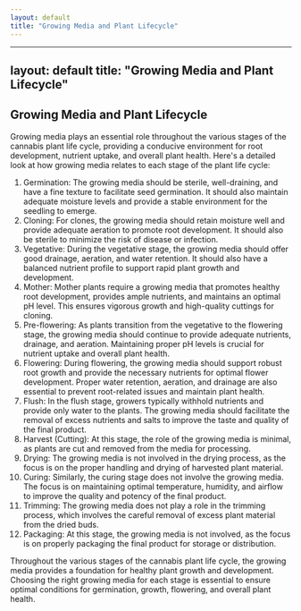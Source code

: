```yaml
---
layout: default
title: "Growing Media and Plant Lifecycle"
---
```


---
layout: default
title: "Growing Media and Plant Lifecycle"
---
## Growing Media and Plant Lifecycle

Growing media plays an essential role throughout the various stages of the cannabis plant life cycle, providing a conducive environment for root development, nutrient uptake, and overall plant health. Here's a detailed look at how growing media relates to each stage of the plant life cycle:

1. Germination: The growing media should be sterile, well-draining, and have a fine texture to facilitate seed germination. It should also maintain adequate moisture levels and provide a stable environment for the seedling to emerge.
2. Cloning: For clones, the growing media should retain moisture well and provide adequate aeration to promote root development. It should also be sterile to minimize the risk of disease or infection.
3. Vegetative: During the vegetative stage, the growing media should offer good drainage, aeration, and water retention. It should also have a balanced nutrient profile to support rapid plant growth and development.
4. Mother: Mother plants require a growing media that promotes healthy root development, provides ample nutrients, and maintains an optimal pH level. This ensures vigorous growth and high-quality cuttings for cloning.
5. Pre-flowering: As plants transition from the vegetative to the flowering stage, the growing media should continue to provide adequate nutrients, drainage, and aeration. Maintaining proper pH levels is crucial for nutrient uptake and overall plant health.
6. Flowering: During flowering, the growing media should support robust root growth and provide the necessary nutrients for optimal flower development. Proper water retention, aeration, and drainage are also essential to prevent root-related issues and maintain plant health.
7. Flush: In the flush stage, growers typically withhold nutrients and provide only water to the plants. The growing media should facilitate the removal of excess nutrients and salts to improve the taste and quality of the final product.
8. Harvest (Cutting): At this stage, the role of the growing media is minimal, as plants are cut and removed from the media for processing.
9. Drying: The growing media is not involved in the drying process, as the focus is on the proper handling and drying of harvested plant material.
10. Curing: Similarly, the curing stage does not involve the growing media. The focus is on maintaining optimal temperature, humidity, and airflow to improve the quality and potency of the final product.
11. Trimming: The growing media does not play a role in the trimming process, which involves the careful removal of excess plant material from the dried buds.
12. Packaging: At this stage, the growing media is not involved, as the focus is on properly packaging the final product for storage or distribution.

Throughout the various stages of the cannabis plant life cycle, the growing media provides a foundation for healthy plant growth and development. Choosing the right growing media for each stage is essential to ensure optimal conditions for germination, growth, flowering, and overall plant health.